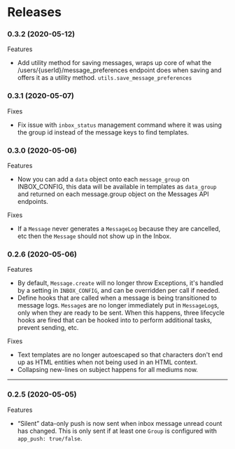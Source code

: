# Releases

### 0.3.2 (2020-05-12)

Features

- Add utility method for saving messages, wraps up core of what the /users/{userId}/message_preferences endpoint
does when saving and offers it as a utility method. `utils.save_message_preferences`

### 0.3.1 (2020-05-07)

Fixes

- Fix issue with `inbox_status` management command where it was using the group id instead of the message keys to find
templates.

### 0.3.0 (2020-05-06)

Features

- Now you can add a `data` object onto each `message_group` on INBOX_CONFIG, this data will be available in templates
as `data_group` and returned on each message.group object on the Messages API endpoints.

Fixes

- If a `Message` never generates a `MessageLog` because they are cancelled, etc then the `Message` should not show up 
in the Inbox.

### 0.2.6 (2020-05-06)

Features

- By default, `Message.create` will no longer throw Exceptions, it's handled by a setting in `INBOX_CONFIG`, and can
be overridden per call if needed.
- Define hooks that are called when a message is being transitioned to message logs. `Message`s are no longer
immediately put in `MessageLog`s, only when they are ready to be sent. When this happens, three lifecycle hooks are
fired that can be hooked into to perform additional tasks, prevent sending, etc.

Fixes

- Text templates are no longer autoescaped so that characters don't end up as HTML entities when not being used in an
HTML context.
- Collapsing new-lines on subject happens for all mediums now.

---

### 0.2.5 (2020-05-05)

Features

- “Silent” data-only push is now sent when inbox message unread count has changed. This is only sent if at least one 
`Group` is configured with `app_push: true/false`.